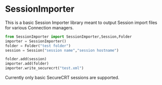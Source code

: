 # SessionImporter
This is a basic Session Importer library meant to output Session import files for various Connection managers. 


``` python
from SessionImporter import SessionImporter,Session,Folder
importer = SessionImporter()
folder = Folder("test folder")
session = Session("session name","session hostname")

folder.add(session)
importer.add(folder)
importer.write_securecrt("test.xml")

```



Currently only basic SecureCRT sessions are supported.
